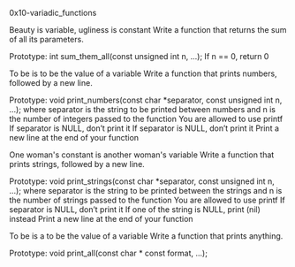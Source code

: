 0x10-variadic_functions

Beauty is variable, ugliness is constant
Write a function that returns the sum of all its parameters.

Prototype: int sum_them_all(const unsigned int n, ...); If n == 0, return 0

To be is to be the value of a variable
Write a function that prints numbers, followed by a new line.

Prototype: void print_numbers(const char *separator, const unsigned int n, ...); where separator is the string to be printed between numbers and n is the number of integers passed to the function You are allowed to use printf If separator is NULL, don’t print it If separator is NULL, don’t print it Print a new line at the end of your function

One woman's constant is another woman's variable
Write a function that prints strings, followed by a new line.

Prototype: void print_strings(const char *separator, const unsigned int n, ...); where separator is the string to be printed between the strings and n is the number of strings passed to the function You are allowed to use printf If separator is NULL, don’t print it If one of the string is NULL, print (nil) instead Print a new line at the end of your function

To be is a to be the value of a variable
Write a function that prints anything.

Prototype: void print_all(const char * const format, ...);
